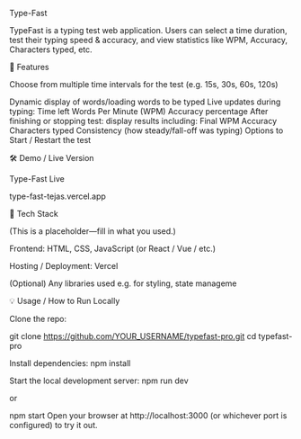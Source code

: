 Type-Fast 

TypeFast  is a typing test web application. Users can select a time duration, test their typing speed & accuracy, and view statistics like WPM, Accuracy, Characters typed, etc.


🚀 Features


Choose from multiple time intervals for the test (e.g. 15s, 30s, 60s, 120s) 

Dynamic display of words/loading words to be typed 
Live updates during typing:
Time left 
Words Per Minute (WPM) 
Accuracy percentage 
After finishing or stopping test: display results including:
Final WPM 
Accuracy 
Characters typed
Consistency (how steady/fall-off was typing) 
Options to Start / Restart the test 

🛠️ Demo / Live Version

Type-Fast  Live
 
type-fast-tejas.vercel.app


🧩 Tech Stack

(This is a placeholder—fill in what you used.)

Frontend: HTML, CSS, JavaScript (or React / Vue / etc.)

Hosting / Deployment: Vercel

(Optional) Any libraries used e.g. for styling, state manageme



💡 Usage / How to Run Locally

Clone the repo:

git clone https://github.com/YOUR_USERNAME/typefast-pro.git
cd typefast-pro


Install dependencies:
npm install


Start the local development server:
npm run dev

or

npm start
Open your browser at http://localhost:3000 (or whichever port is configured) to try it out.
